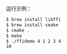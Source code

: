 运行示例：

``` sh
$ brew install libffi
$ brew install cmake
$ cmake .
$ make
$ ./ffidemo 4 1 2 3 4
10
```
